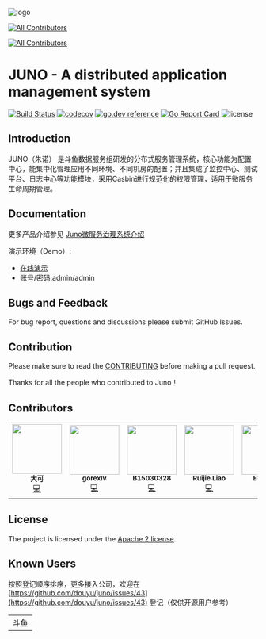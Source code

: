 ![logo](docs/logo.png)
<!-- ALL-CONTRIBUTORS-BADGE:START - Do not remove or modify this section -->
[![All Contributors](https://img.shields.io/badge/all_contributors-5-orange.svg?style=flat-square)](#contributors-)
<!-- ALL-CONTRIBUTORS-BADGE:END -->
<!-- ALL-CONTRIBUTORS-BADGE:START - Do not remove or modify this section -->
[![All Contributors](https://img.shields.io/badge/all_contributors-0-orange.svg?style=flat-square)](#contributors-)
<!-- ALL-CONTRIBUTORS-BADGE:END -->

# JUNO - A distributed application management system

[![Build Status](https://travis-ci.org/douyu/juno.svg?branch=master)](https://travis-ci.org/douyu/juno)
[![codecov](https://codecov.io/gh/douyu/juno/branch/master/graph/badge.svg)](https://codecov.io/gh/douyu/juno)
[![go.dev reference](https://img.shields.io/badge/go.dev-reference-007d9c?logo=go&logoColor=white&style=flat-square)](https://pkg.go.dev/github.com/douyu/juno?tab=doc)
[![Go Report Card](https://goreportcard.com/badge/github.com/douyu/juno)](https://goreportcard.com/report/github.com/douyu/juno)
![license](https://img.shields.io/badge/license-Apache--2.0-green.svg)

## Introduction

JUNO（朱诺） 是斗鱼数据服务组研发的分布式服务管理系统，核心功能为配置中心，能集中化管理应用不同环境、不同机房的配置；并且集成了监控中心、测试平台、日志中心等功能模块，采用Casbin进行规范化的权限管理，适用于微服务生命周期管理。

## Documentation

更多产品介绍参见 [Juno微服务治理系统介绍](http://jupiter.douyu.com/juno)

演示环境（Demo）:

- [在线演示](http://jupiterconsole.douyu.com/user/login?return_url=/)
- 账号/密码:admin/admin

## Bugs and Feedback

For bug report, questions and discussions please submit GitHub Issues.

## Contribution

Please make sure to read the [CONTRIBUTING](CONTRIBUTING.md) before making a pull request.

Thanks for all the people who contributed to Juno！

## Contributors

<!-- ALL-CONTRIBUTORS-BADGE:START - Do not remove or modify this section -->
<!-- ALL-CONTRIBUTORS-LIST:START - Do not remove or modify this section -->
<!-- prettier-ignore-start -->
<!-- markdownlint-disable -->
<table>
  <tr>
    <td align="center"><a href="https://github.com/hnlq715"><img src="https://avatars.githubusercontent.com/u/1734615?v=4?s=100" width="100px;" alt=""/><br /><sub><b>大可</b></sub></a><br /><a href="https://github.com/douyu/juno/commits?author=hnlq715" title="Code">💻</a></td>
    <td align="center"><a href="https://github.com/gorexlv"><img src="https://avatars.githubusercontent.com/u/331414?v=4?s=100" width="100px;" alt=""/><br /><sub><b>gorexlv</b></sub></a><br /><a href="https://github.com/douyu/juno/commits?author=gorexlv" title="Code">💻</a></td>
    <td align="center"><a href="https://github.com/B15030328"><img src="https://avatars.githubusercontent.com/u/19522534?v=4?s=100" width="100px;" alt=""/><br /><sub><b>B15030328</b></sub></a><br /><a href="https://github.com/douyu/juno/commits?author=B15030328" title="Code">💻</a></td>
    <td align="center"><a href="https://github.com/Jarily"><img src="https://avatars.githubusercontent.com/u/17959582?v=4?s=100" width="100px;" alt=""/><br /><sub><b>Ruijie Liao</b></sub></a><br /><a href="https://github.com/douyu/juno/commits?author=Jarily" title="Code">💻</a></td>
    <td align="center"><a href="https://elvisnam.me"><img src="https://avatars.githubusercontent.com/u/12369819?v=4?s=100" width="100px;" alt=""/><br /><sub><b>ElvisLee</b></sub></a><br /><a href="https://github.com/douyu/juno/commits?author=ElvisNam" title="Code">💻</a></td>
  </tr>
</table>

<!-- markdownlint-restore -->
<!-- prettier-ignore-end -->

<!-- ALL-CONTRIBUTORS-LIST:END -->
<!-- ALL-CONTRIBUTORS-LIST:START - Do not remove or modify this section -->
<!-- prettier-ignore-start -->
<!-- markdownlint-disable -->
<!-- markdownlint-restore -->
<!-- prettier-ignore-end -->

<!-- ALL-CONTRIBUTORS-LIST:END -->
<!-- ALL-CONTRIBUTORS-BADGE:END -->

## License

The project is licensed under the [Apache 2 license](https://github.com/ctripcorp/apollo/blob/master/LICENSE).

## Known Users

按照登记顺序排序，更多接入公司，欢迎在[https://github.com/douyu/juno/issues/43](https://github.com/douyu/juno/issues/43) 登记（仅供开源用户参考）

<table>
<tr>
<td>斗鱼</td>
</tr>
</table>